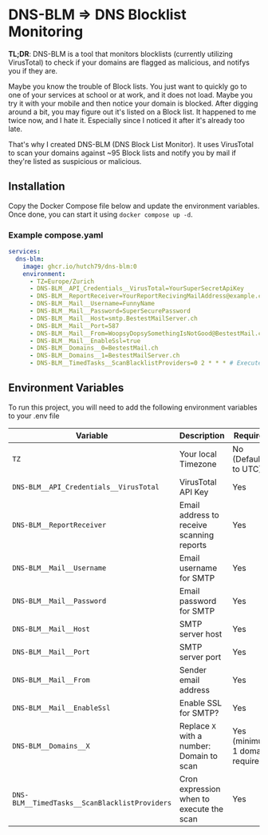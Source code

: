 # DNS-BLM => DNS Blocklist Monitoring
**TL;DR**: DNS-BLM is a tool that monitors blocklists (currently utilizing VirusTotal) to check if your domains are flagged as malicious, and notifys you if they are.

Maybe you know the trouble of Block lists.
You just want to quickly go to one of your services at school or at work, and it does not load. Maybe you try it with your mobile and then notice your domain is blocked. After digging around a bit, you may figure out it's listed on a Block list.
It happened to me twice now, and I hate it. Especially since I noticed it after it's already too late.

That's why I created DNS-BLM (DNS Block List Monitor). It uses VirusTotal to scan your domains against ~95 Block lists and notify you by mail if they're listed as suspicious or malicious.

## Installation
Copy the Docker Compose file below and update the environment variables.  
Once done, you can start it using `docker compose up -d`.

### Example compose.yaml
```yaml
services:
  dns-blm:
    image: ghcr.io/hutch79/dns-blm:0
    environment:
      - TZ=Europe/Zurich
      - DNS-BLM__API_Credentials__VirusTotal=YourSuperSecretApiKey
      - DNS-BLM__ReportReceiver=YourReportRecivingMailAddress@example.com
      - DNS-BLM__Mail__Username=FunnyName
      - DNS-BLM__Mail__Password=SuperSecurePassword
      - DNS-BLM__Mail__Host=smtp.BestestMailServer.ch
      - DNS-BLM__Mail__Port=587
      - DNS-BLM__Mail__From=WoopsyDopsySomethingIsNotGood@BestestMail.ch
      - DNS-BLM__Mail__EnableSsl=true
      - DNS-BLM__Domains__0=BestestMail.ch
      - DNS-BLM__Domains__1=BestestMailServer.ch
      - DNS-BLM__TimedTasks__ScanBlacklistProviders=0 2 * * * # Executed daily at 2am
```

## Environment Variables

To run this project, you will need to add the following environment variables to your .env file


| **Variable**                                   | **Description**                                      | **Required**                     |
|------------------------------------------------|------------------------------------------------------|----------------------------------|
| `TZ`                                           | Your local Timezone                                  | No (Defaults to UTC)             |
| `DNS-BLM__API_Credentials__VirusTotal`         | VirusTotal API Key                                   | Yes                              |
| `DNS-BLM__ReportReceiver`                      | Email address to receive scanning reports            | Yes                              |
| `DNS-BLM__Mail__Username`                      | Email username for SMTP                              | Yes                              |
| `DNS-BLM__Mail__Password`                      | Email password for SMTP                              | Yes                              |
| `DNS-BLM__Mail__Host`                          | SMTP server host                                     | Yes                              |
| `DNS-BLM__Mail__Port`                          | SMTP server port                                     | Yes                              |
| `DNS-BLM__Mail__From`                          | Sender email address                                 | Yes                              |
| `DNS-BLM__Mail__EnableSsl`                     | Enable SSL for SMTP?                                 | Yes                              |
| `DNS-BLM__Domains__X`                          | Replace `X` with a number: Domain to scan            | Yes (minimum 1 domain required)  |
| `DNS-BLM__TimedTasks__ScanBlacklistProviders`  | Cron expression when to execute the scan             | Yes                              |
